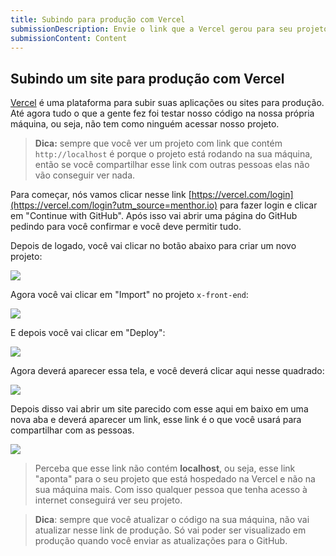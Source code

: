 ```yaml
---
title: Subindo para produção com Vercel
submissionDescription: Envie o link que a Vercel gerou para seu projeto e cole ele aqui em baixo.
submissionContent: Content
---
```


## Subindo um site para produção com Vercel

[Vercel](https://vercel.com/?utm_source=menthor.io) é uma plataforma para subir suas aplicações ou sites para produção. Até agora tudo o que a gente fez foi testar nosso código na nossa própria máquina, ou seja, não tem como ninguém acessar nosso projeto.

> **Dica:** sempre que você ver um projeto com link que contém `http://localhost` é porque o projeto está rodando na sua máquina, então se você compartilhar esse link com outras pessoas elas não vão conseguir ver nada.

Para começar, nós vamos clicar nesse link [https://vercel.com/login](https://vercel.com/login?utm_source=menthor.io) para fazer login e clicar em "Continue with GitHub". Após isso vai abrir uma página do GitHub pedindo para você confirmar e você deve permitir tudo.

Depois de logado, você vai clicar no botão abaixo para criar um novo projeto:

![](https://raw.githubusercontent.com/menthorlabs/courses/main/images/2023-09-02-17-06-27.png)

Agora você vai clicar em "Import" no projeto `x-front-end`:

![](https://raw.githubusercontent.com/menthorlabs/courses/main/images/2023-09-02-17-07-16.png)

E depois você vai clicar em "Deploy":

![](https://raw.githubusercontent.com/menthorlabs/courses/main/images/2023-09-02-17-07-58.png)

Agora deverá aparecer essa tela, e você deverá clicar aqui nesse quadrado:

![](https://raw.githubusercontent.com/menthorlabs/courses/main/images/2023-09-02-17-09-28.png)

Depois disso vai abrir um site parecido com esse aqui em baixo em uma nova aba e deverá aparecer um link, esse link é o que você usará para compartilhar com as pessoas.

![](https://raw.githubusercontent.com/menthorlabs/courses/main/images/2023-09-02-17-10-34.png)

> Perceba que esse link não contém **localhost**, ou seja, esse link "aponta" para o seu projeto que está hospedado na Vercel e não na sua máquina mais. Com isso qualquer pessoa que tenha acesso à internet conseguirá ver seu projeto.

> **Dica**: sempre que você atualizar o código na sua máquina, não vai atualizar nesse link de produção. Só vai poder ser visualizado em produção quando você enviar as atualizações para o GitHub.


